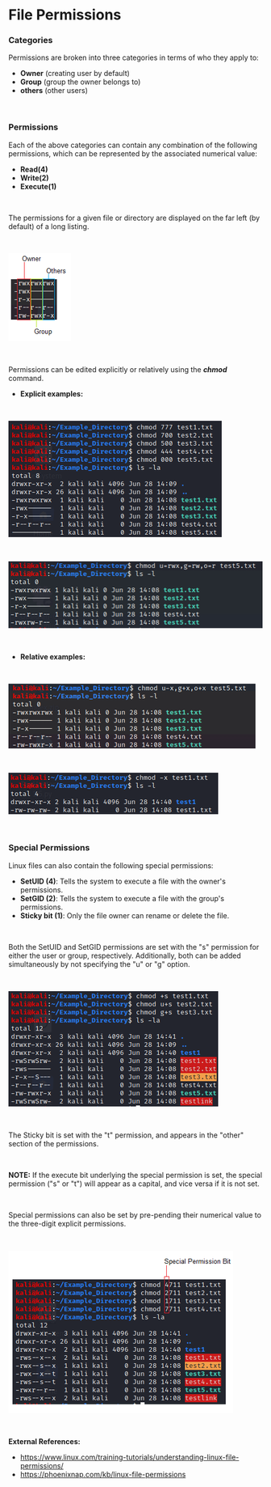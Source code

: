 # File Permissions

### **Categories**
Permissions are broken into three categories in terms of who they apply to:
- **Owner** (creating user by default)
- **Group** (group the owner belongs to)
- **others** (other users)

<br>

### **Permissions**
Each of the above categories can contain any combination of the following permissions, which can be represented by the associated numerical value:
- **Read(4)**
- **Write(2)**
- **Execute(1)**

<br>

The permissions for a given file or directory are displayed on the far left (by default) of a long listing. 

<br>

![](images/perms.png)

<br> 

Permissions can be edited explicitly or relatively using the ***chmod*** command.

- **Explicit examples:**

<br>

![](images/perms-explicit1.png)

<br>

![](images/perms-explicit2.png)

<br>

- **Relative examples:**

<br>

![](images/perms-relative1.png)

<br>

![](images/perms-relative2.png)

<br>

### Special Permissions
Linux files can also contain the following special permissions:
- **SetUID (4)**: Tells the system to execute a file with the owner's permissions. 
- **SetGID (2)**: Tells the system to execute a file with the group's permissions.
- **Sticky bit (1)**: Only the file owner can rename or delete the file.

<br>

Both the SetUID and SetGID permissions are set with the "s" permission for either the user or group, respectively. Additionally, both can be added simultaneously by not specifying the "u" or "g" option.

<br>

![](images/setuid-setgid.png)

<br>

The Sticky bit is set with the "t" permission, and appears in the "other" section of the permissions.

<br>

**NOTE:** If the execute bit underlying the special permission is set, the special permission ("s" or "t") will appear as a capital, and vice versa if it is not set.

<br> 

Special permissions can also be set by pre-pending their numerical value to the three-digit explicit permissions. 

<br>

![](images/special-perms-explicit.png)

<br>

**External References:**
- https://www.linux.com/training-tutorials/understanding-linux-file-permissions/
- https://phoenixnap.com/kb/linux-file-permissions
